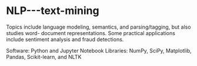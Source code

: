 # NLP---text-mining

Topics include language modeling, semantics, and parsing/tagging, but also studies word- document representations. Some practical applications include sentiment analysis and fraud detections. 

Software: Python and Jupyter Notebook
Libraries: NumPy, SciPy, Matplotlib, Pandas, Scikit-learn, and NLTK
